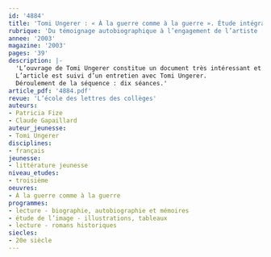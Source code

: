 ```yaml
---
id: '4884'
title: 'Tomi Ungerer : « À la guerre comme à la guerre ». Étude intégrale (séquence)'
rubrique: 'Du témoignage autobiographique à l’engagement de l’artiste [3e] '
annee: '2003'
magazine: '2003'
pages: '39'
description: |-
  'L’ouvrage de Tomi Ungerer constitue un document très intéressant et utile à proposer aux élèves de troisième parce qu’il se trouve à la croisée de points importants à aborder dans cette classe : son contexte historique évidemment et l’histoire de la Seconde Guerre mondiale, la dimension autobiographique de ce livre, l’engagement de son auteur qui affiche sa volonté de lutter pour « la défense des droits des enfants », contre l’intolérance et les préjugés… L’importance de l’image permet aussi de s’interroger sur le rôle de l’illustration dans les œuvres. Enfin et surtout, c’est aussi la voix d’un enfant, puis celle d’un jeune adolescent de leur âge que l’on fera entendre aux élèves, qui trouveront là matière à réflexion sur leur vie, leurs propres choix et sur l’engagement de l’écrivain, témoin et acteur de cette histoire.
  L’article est suivi d’un entretien avec Tomi Ungerer.
  Déroulement de la séquence : dix séances.'
article_pdf: '4884.pdf'
revue: 'L’école des lettres des collèges'
auteurs:
- Patricia Fize
- Claude Gapaillard
auteur_jeunesse:
- Tomi Ungerer
disciplines:
- français
jeunesse:
- littérature jeunesse
niveau_etudes:
- troisième
oeuvres:
- À la guerre comme à la guerre
programmes:
- lecture - biographie, autobiographie et mémoires
- étude de l’image - illustrations, tableaux
- lecture - romans historiques
siecles:
- 20e siècle
---
```


